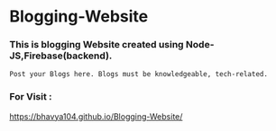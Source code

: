 # Blogging-Website

### This is blogging Website created using Node-JS,Firebase(backend).

```
Post your Blogs here. Blogs must be knowledgeable, tech-related. 
```

### For Visit :
https://bhavya104.github.io/Blogging-Website/
